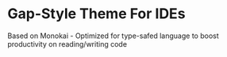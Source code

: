 # Gap-Style Theme For IDEs
Based on Monokai - Optimized for type-safed language to boost productivity on reading/writing code
